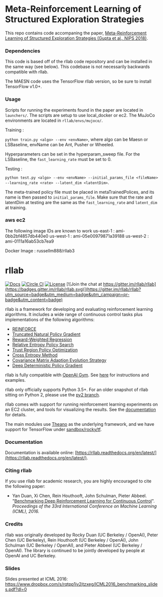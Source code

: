 # Meta-Reinforcement Learning of Structured Exploration Strategies

This repo contains code accompaning the paper, 	[Meta-Reinforcement Learning of Structured Exploration Strategies (Gupta et al., NIPS 2018)](https://arxiv.org/abs/1802.07245). 

### Dependencies
This code is based off of the rllab code repository and can be installed in the same way (see below). This codebase is not necessarily backwards compatible with rllab.

The MAESN code uses the TensorFlow rllab version, so be sure to install TensorFlow v1.0+.

### Usage
Scripts for running the experiments found in the paper are located in `launchers/`. The scripts are setup to use local_docker or ec2. The MuJoCo environments are located in `rllab/envs/mujoco/`.

Training :

`python train.py <algo> --env <envName>`, where algo can be Maesn or LSBaseline, envName can be Ant, Pusher or Wheeled.

Hyperparameters can be set in the hyperparam_sweep file. For the LSBaseline, the `fast_learning_rate` must be set to 0.

Testing : 

`python test.py <algo> --env <envName> --initial_params_file <fileName> --learning_rate <rate> --latent_dim <latentDim>`.

The meta-trained policy file must be placed in metaTrainedPolices, and its name is then passed to `initial_params_file`.
Make sure that the rate and latentDim at testing are the same as the `fast_learning_rate` and `latent_dim` at training.

### aws ec2

The following image IDs are known to work
us-east-1 : ami-0bb2bf4857db440e0 
us-west-1 : ami-05e00979871a39188
us-west-2 : ami-0111a16ab53cb7ea9

Docker Image : russellm888/rllab3   

# rllab

[![Docs](https://readthedocs.org/projects/rllab/badge)](http://rllab.readthedocs.org/en/latest/)
[![Circle CI](https://circleci.com/gh/rllab/rllab.svg?style=shield)](https://circleci.com/gh/rllab/rllab)
[![License](https://img.shields.io/badge/license-MIT-blue.svg)](https://github.com/rllab/rllab/blob/master/LICENSE)
[![Join the chat at https://gitter.im/rllab/rllab](https://badges.gitter.im/rllab/rllab.svg)](https://gitter.im/rllab/rllab?utm_source=badge&utm_medium=badge&utm_campaign=pr-badge&utm_content=badge)


rllab is a framework for developing and evaluating reinforcement learning algorithms. It includes a wide range of continuous control tasks plus implementations of the following algorithms:


- [REINFORCE](https://github.com/rllab/rllab/blob/master/rllab/algos/vpg.py)
- [Truncated Natural Policy Gradient](https://github.com/rllab/rllab/blob/master/rllab/algos/tnpg.py)
- [Reward-Weighted Regression](https://github.com/rllab/rllab/blob/master/rllab/algos/erwr.py)
- [Relative Entropy Policy Search](https://github.com/rllab/rllab/blob/master/rllab/algos/reps.py)
- [Trust Region Policy Optimization](https://github.com/rllab/rllab/blob/master/rllab/algos/trpo.py)
- [Cross Entropy Method](https://github.com/rllab/rllab/blob/master/rllab/algos/cem.py)
- [Covariance Matrix Adaption Evolution Strategy](https://github.com/rllab/rllab/blob/master/rllab/algos/cma_es.py)
- [Deep Deterministic Policy Gradient](https://github.com/rllab/rllab/blob/master/rllab/algos/ddpg.py)

rllab is fully compatible with [OpenAI Gym](https://gym.openai.com/). See [here](http://rllab.readthedocs.io/en/latest/user/gym_integration.html) for instructions and examples.

rllab only officially supports Python 3.5+. For an older snapshot of rllab sitting on Python 2, please use the [py2 branch](https://github.com/rllab/rllab/tree/py2).

rllab comes with support for running reinforcement learning experiments on an EC2 cluster, and tools for visualizing the results. See the [documentation](https://rllab.readthedocs.io/en/latest/user/cluster.html) for details.

The main modules use [Theano](http://deeplearning.net/software/theano/) as the underlying framework, and we have support for TensorFlow under [sandbox/rocky/tf](https://github.com/openai/rllab/tree/master/sandbox/rocky/tf).

### Documentation

Documentation is available online: [https://rllab.readthedocs.org/en/latest/](https://rllab.readthedocs.org/en/latest/).

### Citing rllab

If you use rllab for academic research, you are highly encouraged to cite the following paper:

- Yan Duan, Xi Chen, Rein Houthooft, John Schulman, Pieter Abbeel. "[Benchmarking Deep Reinforcement Learning for Continuous Control](http://arxiv.org/abs/1604.06778)". _Proceedings of the 33rd International Conference on Machine Learning (ICML), 2016._

### Credits

rllab was originally developed by Rocky Duan (UC Berkeley / OpenAI), Peter Chen (UC Berkeley), Rein Houthooft (UC Berkeley / OpenAI), John Schulman (UC Berkeley / OpenAI), and Pieter Abbeel (UC Berkeley / OpenAI). The library is continued to be jointly developed by people at OpenAI and UC Berkeley.

### Slides

Slides presented at ICML 2016: https://www.dropbox.com/s/rqtpp1jv2jtzxeg/ICML2016_benchmarking_slides.pdf?dl=0



